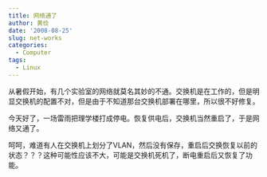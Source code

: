 ```yaml
---
title: 网络通了
author: 黄俭
date: '2008-08-25'
slug: net-works
categories:
  - Computer
tags:
  - Linux
---
```

从暑假开始，有几个实验室的网络就莫名其妙的不通。交换机是在工作的，但是明显交换机的配置不对，但是由于不知道那台交换机部署在哪里，所以很不好修复。

今天好了，一场雷雨把理学楼打成停电。恢复供电后，交换机当然重启了，于是网络又通了。

呵呵，难道有人在交换机上划分了VLAN，然后没有保存，重启后交换恢复以前的状态？？？这种可能性应该不大，可能是交换机死机了，断电重启后又恢复了功能。